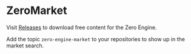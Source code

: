 # ZeroMarket
Visit [Releases](https://github.com/zeroengineteam/ZeroMarket/releases) to download free content for the Zero Engine.

Add the topic `zero-engine-market` to your repositories to show up in the market search.
